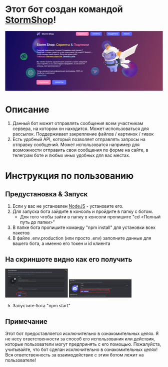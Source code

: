 # Этот бот создан командой [StormShop](https://nitro-storm.ru)!

![Главная сайта StormShop](./README/StormShop_README.png)


# Описание

1. Данный бот может отправлять сообщения всем участникам сервера, на котором он находится. Может использоваться для рассылок. Поддерживает закрепление файлов / картинок / гивок
2. Есть удобный API, который позволяет отправлять запросы на отправку сообщений. Может использоватся например для возможности отправить свои сообщения по форме на сайте, в телеграм боте и любых иных удобных для вас местах.

# Инструкция по пользованию

## Предустановка & Запуск

1. Если у вас не установлен [NodeJS](https://nodejs.org/ru) - установите его.
2. Для запуска бота зайдите в консоль и пройдите в папку с ботом.
    - Для того чтобы зайти в папку в консоли пропишите "cd <Полный путь до папки>"
3. В папке бота пропишите команду "npm install" для установки всех пакетов
4. В файле .env.production (или просто .env) заполните данные для вашего бота, а именно его токен и id клиента

## На скриншоте видно как его получить

<img src="./README/tutorial_1_README.png" alt="Скриншот 1" width="200px"/>
<img src="./README/tutorial_2_README.png" alt="Скриншот 2" width="200px"/>

5. Запустите бота "npm start"

## Примечание
Этот бот предоставляется исключительно в ознакомительных целях. Я не несу ответственности за способ его использования или действия, которые пользователи могут предпринять с его помощью. Пожалуйста, учитывайте, что бот сделан исключительно в ознакомительных целях! Вся ответственность за взаимодействие с этим ботом лежит на пользователе!